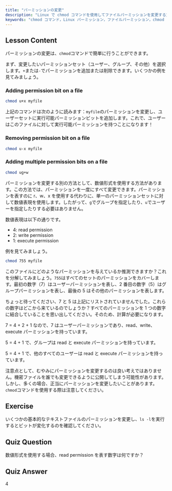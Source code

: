 ```yaml
---
title: "パーミッションの変更"
description: "Linux で chmod コマンドを使用してファイルパーミッションを変更する方法を学びます。安全なファイル管理のために、シンボリックモードと数値モードを理解しましょう。今すぐ学習を始めましょう！"
keywords: "chmod コマンド，Linux パーミッション，ファイルパーミッション，chmod チュートリアル，Linux セキュリティ，初心者 Linux, Linux ガイド，chmod 数値"
---
```


## Lesson Content

パーミッションの変更は、`chmod`コマンドで簡単に行うことができます。

まず、変更したいパーミッションセット（ユーザー、グループ、その他）を選択します。`+`または`-`でパーミッションを追加または削除できます。いくつかの例を見てみましょう。

### Adding permission bit on a file

```bash
chmod u+x myfile
```

上記のコマンドは次のように読みます：`myfile`のパーミッションを変更し、ユーザーセットに実行可能パーミッションビットを追加します。これで、ユーザーはこのファイルに対して実行可能パーミッションを持つことになります！

### Removing permission bit on a file

```bash
chmod u-x myfile
```

### Adding multiple permission bits on a file

```bash
chmod ug+w
```

パーミッションを変更する別の方法として、数値形式を使用する方法があります。この方法では、パーミッションを一度にすべて変更できます。パーミッションを表すのに r、w、x を使用する代わりに、単一のパーミッションセットに対して数値表現を使用します。したがって、`g`でグループを指定したり、`u`でユーザーを指定したりする必要はありません。

数値表現は以下の通りです。

- 4: read permission
- 2: write permission
- 1: execute permission

例を見てみましょう。

```bash
chmod 755 myfile
```

このファイルにどのようなパーミッションを与えているか推測できますか？これを分解してみましょう。`755`はすべてのセットのパーミッションをカバーします。最初の数字（7）はユーザーパーミッションを表し、2 番目の数字（5）はグループパーミッションを表し、最後の 5 はその他のパーミッションを表します。

ちょっと待ってください、7 と 5 は上記にリストされていませんでした。これらの数字はどこから来ているのでしょうか？すべてのパーミッションを 1 つの数字に結合していることを思い出してください。そのため、計算が必要になります。

7 = 4 + 2 + 1 なので、7 はユーザーパーミッションであり、read、write、execute パーミッションを持っています。

5 = 4 + 1 で、グループは read と execute パーミッションを持っています。

5 = 4 + 1 で、他のすべてのユーザーは read と execute パーミッションを持っています。

注意点として、むやみにパーミッションを変更するのは良い考えではありません。機密ファイルを誰でも変更できるように公開してしまう可能性があります。しかし、多くの場合、正当にパーミッションを変更したいことがあります。`chmod`コマンドを使用する際は注意してください。

## Exercise

いくつかの基本的なテキストファイルのパーミッションを変更し、`ls -l`を実行するとビットが変化するのを確認してください。

## Quiz Question

数値形式を使用する場合、read permission を表す数字は何ですか？

## Quiz Answer

4
